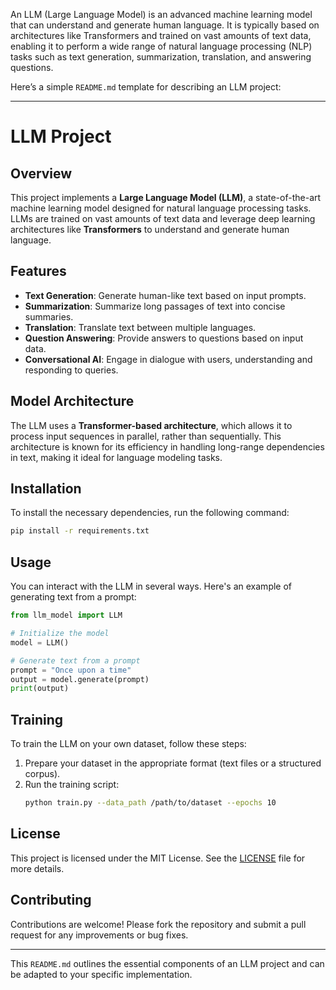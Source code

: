 An LLM (Large Language Model) is an advanced machine learning model that can understand and generate human language. It is typically based on architectures like Transformers and trained on vast amounts of text data, enabling it to perform a wide range of natural language processing (NLP) tasks such as text generation, summarization, translation, and answering questions.

Here’s a simple `README.md` template for describing an LLM project:

---

# LLM Project

## Overview

This project implements a **Large Language Model (LLM)**, a state-of-the-art machine learning model designed for natural language processing tasks. LLMs are trained on vast amounts of text data and leverage deep learning architectures like **Transformers** to understand and generate human language.

## Features

- **Text Generation**: Generate human-like text based on input prompts.
- **Summarization**: Summarize long passages of text into concise summaries.
- **Translation**: Translate text between multiple languages.
- **Question Answering**: Provide answers to questions based on input data.
- **Conversational AI**: Engage in dialogue with users, understanding and responding to queries.

## Model Architecture

The LLM uses a **Transformer-based architecture**, which allows it to process input sequences in parallel, rather than sequentially. This architecture is known for its efficiency in handling long-range dependencies in text, making it ideal for language modeling tasks.

## Installation

To install the necessary dependencies, run the following command:

```bash
pip install -r requirements.txt
```

## Usage

You can interact with the LLM in several ways. Here's an example of generating text from a prompt:

```python
from llm_model import LLM

# Initialize the model
model = LLM()

# Generate text from a prompt
prompt = "Once upon a time"
output = model.generate(prompt)
print(output)
```

## Training

To train the LLM on your own dataset, follow these steps:

1. Prepare your dataset in the appropriate format (text files or a structured corpus).
2. Run the training script:
    ```bash
    python train.py --data_path /path/to/dataset --epochs 10
    ```

## License

This project is licensed under the MIT License. See the [LICENSE](LICENSE) file for more details.

## Contributing

Contributions are welcome! Please fork the repository and submit a pull request for any improvements or bug fixes.

---

This `README.md` outlines the essential components of an LLM project and can be adapted to your specific implementation.
